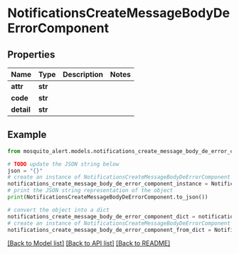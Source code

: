 # NotificationsCreateMessageBodyDeErrorComponent


## Properties

Name | Type | Description | Notes
------------ | ------------- | ------------- | -------------
**attr** | **str** |  | 
**code** | **str** |  | 
**detail** | **str** |  | 

## Example

```python
from mosquito_alert.models.notifications_create_message_body_de_error_component import NotificationsCreateMessageBodyDeErrorComponent

# TODO update the JSON string below
json = "{}"
# create an instance of NotificationsCreateMessageBodyDeErrorComponent from a JSON string
notifications_create_message_body_de_error_component_instance = NotificationsCreateMessageBodyDeErrorComponent.from_json(json)
# print the JSON string representation of the object
print(NotificationsCreateMessageBodyDeErrorComponent.to_json())

# convert the object into a dict
notifications_create_message_body_de_error_component_dict = notifications_create_message_body_de_error_component_instance.to_dict()
# create an instance of NotificationsCreateMessageBodyDeErrorComponent from a dict
notifications_create_message_body_de_error_component_from_dict = NotificationsCreateMessageBodyDeErrorComponent.from_dict(notifications_create_message_body_de_error_component_dict)
```
[[Back to Model list]](../README.md#documentation-for-models) [[Back to API list]](../README.md#documentation-for-api-endpoints) [[Back to README]](../README.md)


